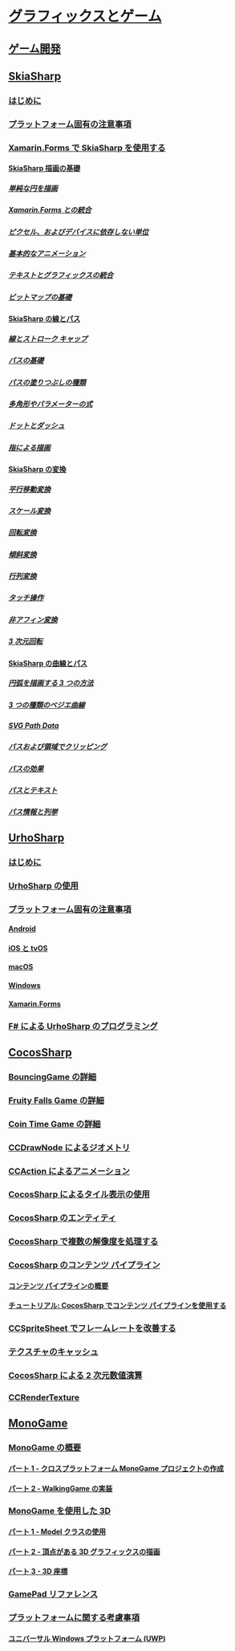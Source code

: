 # [グラフィックスとゲーム](index.yml)
## [ゲーム開発](game-development/index.md)
## [SkiaSharp](skiasharp/index.md)
### [はじめに](skiasharp/introduction.md)
### [プラットフォーム固有の注意事項](skiasharp/platform.md)



### [Xamarin.Forms で SkiaSharp を使用する](~/xamarin-forms/user-interface/graphics/skiasharp/index.md)
#### [SkiaSharp 描画の基礎](~/xamarin-forms/user-interface/graphics/skiasharp/basics/index.md)
##### [単純な円を描画](~/xamarin-forms/user-interface/graphics/skiasharp/basics/circle.md)
##### [Xamarin.Forms との統合](~/xamarin-forms/user-interface/graphics/skiasharp/basics/integration.md)
##### [ピクセル、およびデバイスに依存しない単位](~/xamarin-forms/user-interface/graphics/skiasharp/basics/pixels.md)
##### [基本的なアニメーション](~/xamarin-forms/user-interface/graphics/skiasharp/basics/animation.md)
##### [テキストとグラフィックスの統合](~/xamarin-forms/user-interface/graphics/skiasharp/basics/text.md)
##### [ビットマップの基礎](~/xamarin-forms/user-interface/graphics/skiasharp/basics/bitmaps.md)
#### [SkiaSharp の線とパス](~/xamarin-forms/user-interface/graphics/skiasharp/paths/index.md)
##### [線とストローク キャップ](~/xamarin-forms/user-interface/graphics/skiasharp/paths/lines.md)
##### [パスの基礎](~/xamarin-forms/user-interface/graphics/skiasharp/paths/paths.md)
##### [パスの塗りつぶしの種類](~/xamarin-forms/user-interface/graphics/skiasharp/paths/fill-types.md)
##### [多角形やパラメーターの式](~/xamarin-forms/user-interface/graphics/skiasharp/paths/polylines.md)
##### [ドットとダッシュ](~/xamarin-forms/user-interface/graphics/skiasharp/paths/dots.md)
##### [指による描画](~/xamarin-forms/user-interface/graphics/skiasharp/paths/finger-paint.md)
#### [SkiaSharp の変換](~/xamarin-forms/user-interface/graphics/skiasharp/transforms/index.md)
##### [平行移動変換](~/xamarin-forms/user-interface/graphics/skiasharp/transforms/translate.md)
##### [スケール変換](~/xamarin-forms/user-interface/graphics/skiasharp/transforms/scale.md)
##### [回転変換](~/xamarin-forms/user-interface/graphics/skiasharp/transforms/rotate.md)
##### [傾斜変換](~/xamarin-forms/user-interface/graphics/skiasharp/transforms/skew.md)
##### [行列変換](~/xamarin-forms/user-interface/graphics/skiasharp/transforms/matrix.md)
##### [タッチ操作](~/xamarin-forms/user-interface/graphics/skiasharp/transforms/touch.md)
##### [非アフィン変換](~/xamarin-forms/user-interface/graphics/skiasharp/transforms/non-affine.md)
##### [3 次元回転](~/xamarin-forms/user-interface/graphics/skiasharp/transforms/3d-rotation.md)
#### [SkiaSharp の曲線とパス](~/xamarin-forms/user-interface/graphics/skiasharp/curves/index.md)
##### [円弧を描画する 3 つの方法](~/xamarin-forms/user-interface/graphics/skiasharp/curves/arcs.md)
##### [3 つの種類のベジエ曲線](~/xamarin-forms/user-interface/graphics/skiasharp/curves/beziers.md)
##### [SVG Path Data](~/xamarin-forms/user-interface/graphics/skiasharp/curves/path-data.md)
##### [パスおよび領域でクリッピング](~/xamarin-forms/user-interface/graphics/skiasharp/curves/clipping.md)
##### [パスの効果](~/xamarin-forms/user-interface/graphics/skiasharp/curves/effects.md)
##### [パスとテキスト](~/xamarin-forms/user-interface/graphics/skiasharp/curves/text-paths.md)
##### [パス情報と列挙](~/xamarin-forms/user-interface/graphics/skiasharp/curves/information.md)


## [UrhoSharp](urhosharp/index.md)
### [はじめに](urhosharp/introduction.md)
### [UrhoSharp の使用](urhosharp/using.md)
### [プラットフォーム固有の注意事項](urhosharp/platform/index.md)
#### [Android](urhosharp/platform/android.md)
#### [iOS と tvOS](urhosharp/platform/ios.md)
#### [macOS](urhosharp/platform/mac.md)
#### [Windows](urhosharp/platform/windows.md)
#### [Xamarin.Forms](urhosharp/platform/xamarin-forms.md)
### [F# による UrhoSharp のプログラミング](urhosharp/fsharp.md)
## [CocosSharp](cocossharp/index.md)
### [BouncingGame の詳細](cocossharp/bouncing-game.md)
### [Fruity Falls Game の詳細](cocossharp/fruity-falls.md)
### [Coin Time Game の詳細](cocossharp/cointime.md)
### [CCDrawNode によるジオメトリ](cocossharp/ccdrawnode.md)
### [CCAction によるアニメーション](cocossharp/ccaction.md)
### [CocosSharp によるタイル表示の使用](cocossharp/tiled.md)
### [CocosSharp のエンティティ](cocossharp/entities.md)
### [CocosSharp で複数の解像度を処理する](cocossharp/resolutions.md)
### [CocosSharp のコンテンツ パイプライン](cocossharp/content-pipeline/index.md)
#### [コンテンツ パイプラインの概要](cocossharp/content-pipeline/introduction.md)
#### [チュートリアル: CocosSharp でコンテンツ パイプラインを使用する](cocossharp/content-pipeline/walkthrough.md)
### [CCSpriteSheet でフレームレートを改善する](cocossharp/ccspritesheet.md)
### [テクスチャのキャッシュ](cocossharp/texture-cache.md)
### [CocosSharp による 2 次元数値演算](cocossharp/math.md)
### [CCRenderTexture](cocossharp/ccrendertexture.md)
## [MonoGame](monogame/index.md)
### [MonoGame の概要](monogame/introduction/index.md)
#### [パート 1 - クロスプラットフォーム MonoGame プロジェクトの作成](monogame/introduction/part1.md)
#### [パート 2 - WalkingGame の実装](monogame/introduction/part2.md)
### [MonoGame を使用した 3D](monogame/3d/index.md)
#### [パート 1 - Model クラスの使用](monogame/3d/part1.md)
#### [パート 2 - 頂点がある 3D グラフィックスの描画](monogame/3d/part2.md)
#### [パート 3 - 3D 座標](monogame/3d/part3.md)
### [GamePad リファレンス](monogame/input.md)
### [プラットフォームに関する考慮事項](monogame/platforms/index.md)
#### [ユニバーサル Windows プラットフォーム (UWP)](monogame/platforms/uwp.md)
